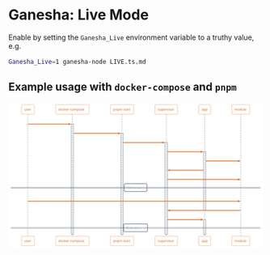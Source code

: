 # Ganesha: Live Mode

Enable by setting the `Ganesha_Live` environment variable
to a truthy value, e.g.

```sh
Ganesha_Live=1 ganesha-node LIVE.ts.md
```

## Example usage with `docker-compose` and `pnpm`

![](./mahout.svg)
